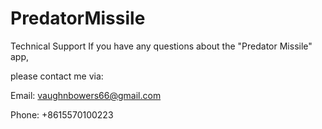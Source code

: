 # PredatorMissile
Technical Support If you have any questions about the "Predator Missile" app,

please contact me via:

Email: vaughnbowers66@gmail.com

Phone: +8615570100223
